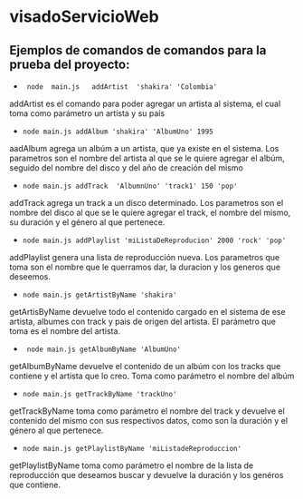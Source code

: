 # visadoServicioWeb
Ejemplos de comandos de comandos para la prueba del proyecto:
-------------------------------------------------------------

* ` node  main.js   addArtist  'shakira' 'Colombia'`

 addArtist es el comando para poder agregar un artista al sistema, el cual toma como parámetro un artista y su país


*  `node main.js addAlbum 'shakira' 'AlbumUno' 1995`

 aadAlbum agrega un albúm a un artista, que ya existe en el sistema. Los parametros son el nombre del artista al que se le quiere agregar   el albúm, seguido del nombre del disco y del año de creación del mismo

*  `node main.js addTrack  'AlbumnUno' 'track1' 150 'pop'`

 addTrack agrega un track a un disco determinado. Los parametros son el nombre del disco al que se le quiere agregar el track, el nombre  del mismo, su duración y el género al que pertenece.

* `node main.js addPlaylist 'miListaDeReproducion' 2000 'rock' 'pop' `

addPlaylist genera una lista de reproducción nueva. Los parametros que toma son el nombre que le querramos dar, la duracion y los generos que deseemos.

* `node main.js getArtistByName 'shakira'`

getArtisByName devuelve todo el contenido cargado en el sistema de ese artista, albumes con track y pais de origen del artista. El parámetro que toma es el nombre del artista.

* ` node main.js getAlbumByName 'AlbumUno'`

getAlbumByName devuelve el contenido de un albúm con los tracks que contiene y el artista que lo creo. Toma como parámetro el nombre del albúm

* `node main.js getTrackByName 'trackUno'`

getTrackByName toma como parámetro el nombre del track y  devuelve el contenido del mismo con sus respectivos datos, como son la duración y el género al que pertenece.

* `node main.js getPlaylistByName 'miListadeReproduccion'`

getPlaylistByName toma como parámetro el nombre de la lista de reproducción que deseamos buscar y devuelve la duración y los genéros que contiene. 


